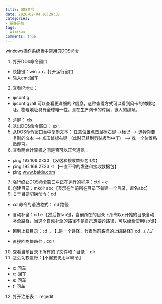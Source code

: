```yaml
---
title: DOS命令
date: 2020-02-04 16:29:37
categories:
- 操作系统
tags:
- Windows
comments: true
---
```


windows操作系统当中常用的DOS命令

<!-- more -->



1. 打开DOS命令窗口
  - 快捷键：win + r，打开运行窗口
  - 输入cmd回车
2. 查看IP地址：
  - ipconfig
  - ipconfig /all  可以查看更详细的IP信息，这种查看方式可以看到网卡的物理地址。物理地址具有全球唯一性。是在生产网卡的时候，嵌入的编号。
3. 清屏： cls
4. 退出DOS命令窗口： exit
5. 从DOS命令窗口当中复制文本： 任意位置点击鼠标右键-->标记 --> 选择你要复制的文本 --> 点击鼠标右键 （此时已经到剪贴板当中了） --> 找一个位置粘贴即可。
6. 查看两台计算机之间是否可以正常通信：
  - ping 192.168.27.23   【发送和接收数据包4次】
  - ping 192.168.27.23 -t 【一直不停的发送和接收数据包】
  - ping www.baidu.com 

7. 强行终止DOS命令窗口中正在运行的程序：ctrl + c
8. 创建目录：mkdir abc【表示在当前所在目录下新建一个目录，起名abc】
9. 关于目录切换命令：cd

  - cd 命令的语法格式： cd 路径

  - 自动补全：cd e 【然后按tab键，当前所在的目录下所有以e开始的目录自动补全路径，当这个自动补全的路径不是自己想要的路径，可以继续使用tab键】
  	
  - 回到上级目录：cd .. 【..是一个路径，代表当前路径的上级路径】cd ../../../
  	
  - 直接回到根路径：cd \
10. 查看当前目录下所有的子文件和子目录： dir
11. 怎么切换盘符：【不需要使用cd命令】
   * c: 回车
   * d: 回车
   * e: 回车 
   * f: 回车
12. 打开注册表： regedit